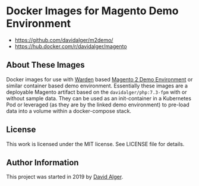 # Docker Images for Magento Demo Environment

* https://github.com/davidalger/m2demo/
* https://hub.docker.com/r/davidalger/magento

## About These Images

Docker images for use with [Warden](https://warden.dev/) based [Magento 2 Demo Environment](https://github.com/magento/magento2/) or similar container based demo environment. Essentially these images are a deployable Magento artifact based on the `davidalger/php:7.3-fpm` with or without sample data. They can be used as an init-container in a Kubernetes Pod or leveraged (as they are by the linked demo environment) to pre-load data into a volume within a docker-compose stack.

## License

This work is licensed under the MIT license. See LICENSE file for details.

## Author Information

This project was started in 2019 by [David Alger](https://davidalger.com/).
